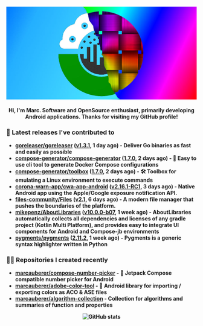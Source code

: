 <p align="center">
	<img src="https://raw.githubusercontent.com/marcauberer/marcauberer/master/images/frontpage-image.jpg">
	<br><br>
	<b>Hi, I'm Marc. Software and OpenSource enthusiast, primarily developing Android applications. Thanks for visiting my GitHub profile!
</p>

### 🚀 Latest releases I've contributed to


- [goreleaser/goreleaser](https://github.com/goreleaser/goreleaser) ([v1.3.1](https://github.com/goreleaser/goreleaser/releases/tag/v1.3.1), 1 day ago) - Deliver Go binaries as fast and easily as possible
- [compose-generator/compose-generator](https://github.com/compose-generator/compose-generator) ([1.7.0](https://github.com/compose-generator/compose-generator/releases/tag/1.7.0), 2 days ago) - 🐳 Easy to use cli tool to generate Docker Compose configurations
- [compose-generator/toolbox](https://github.com/compose-generator/toolbox) ([1.7.0](https://github.com/compose-generator/toolbox/releases/tag/1.7.0), 2 days ago) - 🛠️ Toolbox for emulating a Linux environment to execute commands
- [corona-warn-app/cwa-app-android](https://github.com/corona-warn-app/cwa-app-android) ([v2.16.1-RC1](https://github.com/corona-warn-app/cwa-app-android/releases/tag/v2.16.1-RC1), 3 days ago) - Native Android app using the Apple/Google exposure notification API.
- [files-community/Files](https://github.com/files-community/Files) ([v2.1](https://github.com/files-community/Files/releases/tag/v2.1), 6 days ago) - A modern file manager that pushes the boundaries of the platform.
- [mikepenz/AboutLibraries](https://github.com/mikepenz/AboutLibraries) ([v10.0.0-b07](https://github.com/mikepenz/AboutLibraries/releases/tag/v10.0.0-b07), 1 week ago) - AboutLibraries automatically collects all dependencies and licenses of any gradle project (Kotlin Multi Platform), and provides easy to integrate UI components for Android and Compose-jb environments 
- [pygments/pygments](https://github.com/pygments/pygments) ([2.11.2](https://github.com/pygments/pygments/releases/tag/2.11.2), 1 week ago) - Pygments is a generic syntax highlighter written in Python

### 👨‍💻 Repositories I created recently
- [marcauberer/compose-number-picker](https://github.com/marcauberer/compose-number-picker) - 🔢 Jetpack Compose compatible number picker for Android
- [marcauberer/adobe-color-tool](https://github.com/marcauberer/adobe-color-tool) - 🎨 Android library for importing / exporting colors as ACO &amp; ASE files
- [marcauberer/algorithm-collection](https://github.com/marcauberer/algorithm-collection) - Collection for algorithms and summaries of function and properties

<p align="center">
	<img src="https://github-readme-stats.vercel.app/api?username=marcauberer&show_icons=true&theme=dark" alt="GitHub stats">
</p>
